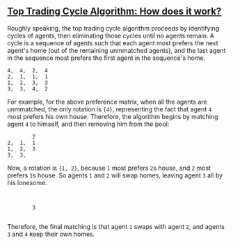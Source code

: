 ## [Top Trading Cycle Algorithm: How does it work?](https://www.youtube.com/watch?v=OvmvxAcT_Yc)

Roughly speaking, the top trading cycle algorithm proceeds by identifying cycles of agents, then eliminating those cycles until no agents remain. A cycle is a sequence of agents such that each agent most prefers the next agent's home (out of the remaining unmmatched agents), and the last agent in the sequence most prefers the first agent in the sequence's home. 

```
4,  4,  2,  4 
2,  1,  1,  1 
1,  2,  3,  3 
3,  3,  4,  2 
```

For example, for the above preference matrix, when all the agents are unmmatched, the only rotation is `{4}`, representing the fact that agent `4` most prefers his own house. Therefore, the algorithm begins by matching agent `4` to himself, and then removing him from the pool:

```
        2
2,  1,  1 
1,  2,  3 
3,  3,    
```

Now, a rotation is `{1, 2}`, because `1` most prefers `2`s house, and `2` most prefers `1`s house. So agents `1` and `2` will swap homes, leaving agent `3` all by his lonesome. 

```
         
          
        3 
          
```

Therefore, the final matching is that agent `1` swaps with agent `2`, and agents `3` and `4` keep their own homes. 